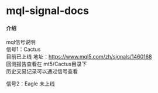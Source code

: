 # mql-signal-docs

#### 介绍
mql信号说明  
信号1：Cactus   
目前已上线 地址：https://www.mql5.com/zh/signals/1460168  
回测报告查看在 mt5/Cactus目录下  
历史交易记录可以通过信号查看  

信号2：Eagle 未上线





